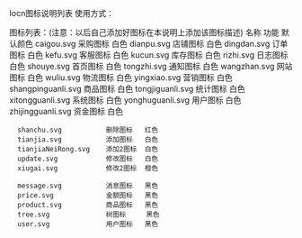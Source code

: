 Iocn图标说明列表
  使用方式：<svg-icon icon-class="图标名称[如：caigou]"  />
  
  
  图标列表：(注意：以后自己添加好图标在本说明上添加该图标描述)
      名称                    功能     默认颜色
      caigou.svg            采购图标   白色
      dianpu.svg            店铺图标   白色
      dingdan.svg           订单图标   白色
      kefu.svg              客服图标   白色
      kucun.svg             库存图标   白色
      rizhi.svg             日志图标   白色
      shouye.svg            首页图标   白色
      tongzhi.svg           通知图标   白色
      wangzhan.svg          网站图标   白色
      wuliu.svg             物流图标   白色
      yingxiao.svg          营销图标   白色
      shangpinguanli.svg    商品图标   白色
      tongjiguanli.svg      统计图标   白色
      xitongguanli.svg      系统图标   白色
      yonghuguanli.svg      用户图标   白色
      zhijingguanli.svg     资金图标   白色
      
      shanchu.svg           删除图标   红色
      tianjia.svg           添加图标   白色
      tianjiaNeiRong.svg    添加2图标  白色
      update.svg            修改图标   白色
      xiugai.svg            修改2图标  橙色
      
      message.svg           消息图标   黑色
      price.svg             金额图标   黑色
      product.svg           商品图标   黑色
      tree.svg              树图标     黑色
      user.svg              用户图标   黑色
   
  
  